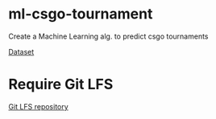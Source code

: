 # ml-csgo-tournament

Create a Machine Learning alg. to predict csgo tournaments

[Dataset](https://www.kaggle.com/code/austinpack/cs-go-esports-analysis/data?select=results.csv)

# Require Git LFS
[Git LFS repository ](https://git-lfs.github.com/)
